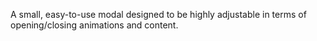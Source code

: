 A small, easy-to-use modal designed to be highly adjustable in terms of opening/closing animations and content.